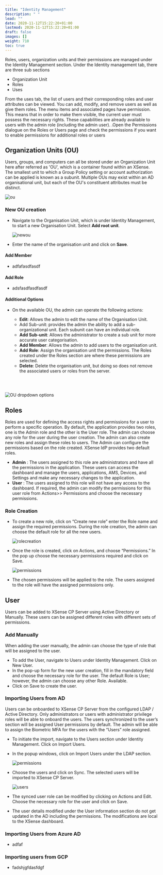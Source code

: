 ```yaml
---
title: "Identity Management"
description: " "
lead: ""
date: 2020-11-12T15:22:20+01:00
lastmod: 2020-11-12T15:22:20+01:00
draft: false
images: []
weight: 710
toc: true
---
```


Roles, users, organization units and their permissions are managed under the Identity Management section. Under the Identity management tab, there are three sub sections

  - Organization Unit
  - Roles
  - Uses

From the uses tab, the list of users and their corresponding roles and user attributes can be viewed. You can add, modify, and remove users as well as give them roles. The menu items and associated pages have permission. This means that in order to make them visible, the current user must possess the necessary rights. These capabilities are already available to users with the admin role (including the admin user). .Open the Permissions dialogue on the Roles or Users page and check the permissions if you want to enable permissions for additional roles or users

## Organization Units (OU)

Users, groups, and computers can all be stored under an Organization Unit here after referred as 'OU', which is a container found within an XSense. The smallest unit to which a Group Policy setting or account authorization can be applied is known as a subunit. Multiple OUs may exist within an AD organisational unit, but each of the OU's constituent attributes must be distinct.

![ou](images/ou.png)

### New OU creation

* Navigate to the Organisation Unit, which is under Identity Management, to start a new Organisation Unit. Select **Add root unit**.

  ![newou](images/newou.png)

* Enter the name of the organisation unit and click on **Save**.

#### Add Member

* adfafasdfasdf

#### Add Role

* adsfasdfasdfasdf

#### Additional Options

* On the available OU, the admin can operate the following actions:

  - **Edit**: Allows the admin to edit the name of the Organisation Unit.
  - Add Sub-unit: provides the admin the ability to add a sub-organizational unit. Each subunit can have an individual role.
  - **Add Sub-unit**: Allows the administrator to create a sub unit for more accurate user categorisation. 
  - **Add Member**: Allows the admin to add users to the organisation unit.  
  - **Add Role**: Assign the organisation unit the permissions. The Roles created under the Roles section are where these permissions are selected. 
  - **Delete**: Delete the organisation unit, but doing so does not remove the associated users or roles from the server.
<br>
<br>

  ![OU dropdown options](images/OUdropdownoptions.png)


## Roles
Roles are used for defining the access rights and permissions for a user to perform a specific operation. By default, the application provides two roles, one is the Admin role and the other is the User role. The admin can choose any role for the user during the user creation. The admin can also create new roles and assign these roles to users. The Admin can configure the permissions based on the role created. XSense IdP provides two default roles.

  * **Admin** :  The users assigned to this role are administrators and have all the permissions in the application. These users can access the dashboard and manage the users, applications, AMS, Devices, and Settings and make any necessary changes to the application. 
  * **User** : The users assigned to this role will not have any access to the dashboard. If required, the admin can modify the permissions for this user role from Actions>> Permissions and choose the necessary permissions. 




### Role Creation

* To create a new role, click on “Create new role” enter the Role name and assign the required permissions. During the role creation, the admin can choose the default role for all the new users. 

  ![rolecreation](images/rolecreation.png)

* Once the role is created, click on Actions, and choose “Permissions.” In the pop up choose the necessary permissions required and click on Save. 

  ![permissions](images/permissions.png)

* The chosen permissions will be applied to the role. The users assigned to the role will have the assigned permissions only.

## User
Users can be added to XSense CP Server using Active Directory or Manually. These users can be assigned different roles with different sets of permissions.

### Add Manually
When adding the user manually, the admin can choose the type of role that will be assigned to the user. 
* To add the User, navigate to Users under Identity Management. Click on New User.
* In the pop-up form for the new user creation, fill in the mandatory field and choose the necessary role for the user. The default Role is User; however, the admin can choose any other Role. Available.
* Click on Save to create the user.

### Importing Users from AD
Users can be onboarded to XSense CP Server from the configured LDAP / Active Directory. Only administrators or users with administrator privilege roles will be able to onboard the users. The users synchronized to the user’s section will be assigned User permissions by default. The admin will be able to assign the Biometric MFA for the users with the “Users” role assigned.

* To initiate the import, navigate to the Users section under Identity Management. Click on Import Users.
* In the popup windows, click on Import Users under the LDAP section. 

  ![permissions](images/permissions.png)

* Choose the users and click on Sync. The selected users will be imported to XSense CP Server.

  ![users](images/users.png)

*	The synced user role can be modified by clicking on Actions and Edit. Choose the necessary role for the user and click on Save.
* The user details modified under the User information section do not get updated in the AD including the permissions. The modifications are local to the XSense dashboard.

### Importing Users from Azure AD

* adfaf


### Importing users from GCP

* fadshjgfdasfdgf